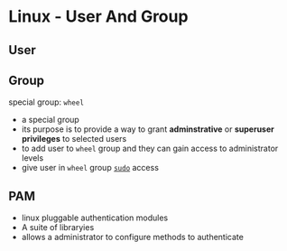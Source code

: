 # Linux - User And Group

## User

## Group

special group: `wheel`

- a special group
- its purpose is to provide a way to grant **adminstrative** or **superuser privileges** to selected users
- to add user to `wheel` group and they can gain access to administrator levels
- give user in `wheel` group [`sudo`]() access

## PAM

- linux pluggable authentication modules
- A suite of libraryies
- allows a administrator to configure methods to authenticate
